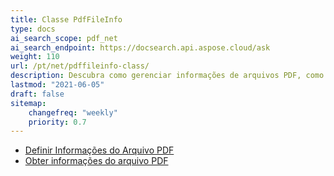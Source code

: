 ```yaml
---
title: Classe PdfFileInfo
type: docs
ai_search_scope: pdf_net
ai_search_endpoint: https://docsearch.api.aspose.cloud/ask
weight: 110
url: /pt/net/pdffileinfo-class/
description: Descubra como gerenciar informações de arquivos PDF, como propriedades e metadados, usando a classe PDFFileInfo no .NET.
lastmod: "2021-06-05"
draft: false
sitemap:
    changefreq: "weekly"
    priority: 0.7
---
```

- [Definir Informações do Arquivo PDF](/pdf/pt/net/set-pdf-file-information/)
- [Obter informações do arquivo PDF](/pdf/pt/net/get-pdf-file-information/)